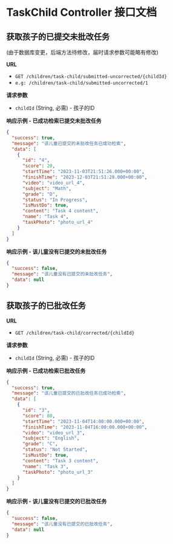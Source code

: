 # TaskChild Controller 接口文档

## 获取孩子的已提交未批改任务
(由于数据库变更，后端方法待修改，届时请求参数可能略有修改)

**URL**
- `GET /children/task-child/submitted-uncorrected/{childId}`
- `e.g: /children/task-child/submitted-uncorrected/1`


**请求参数**
- `childId` (String, 必需) - 孩子的ID

**响应示例 - 已成功检索已提交未批改任务**
```json
{
  "success": true,
  "message": "该儿童已提交的未批改任务已成功检索",
  "data": [
    {
      "id": "4",
      "score": 20,
      "startTime": "2023-11-03T21:51:26.000+00:00",
      "finishTime": "2023-12-03T21:51:28.000+00:00",
      "video": "video_url_4",
      "subject": "Math",
      "grade": "D",
      "status": "In Progress",
      "isMustDo": true,
      "content": "Task 4 content",
      "name": "Task 4",
      "taskPhoto": "photo_url_4"
    }
  ]
}
```

**响应示例 - 该儿童没有已提交的未批改任务**
```json
{
  "success": false,
  "message": "该儿童没有已提交的未批改任务",
  "data": null
}
```

## 获取孩子的已批改任务

**URL**
- `GET /children/task-child/corrected/{childId}`

**请求参数**
- `childId` (String, 必需) - 孩子的ID

**响应示例 - 已成功检索已批改任务**
```json
{
  "success": true,
  "message": "该儿童已提交的已批改任务已成功检索",
  "data": [
    {
      "id": "3",
      "score": 80,
      "startTime": "2023-11-04T14:00:00.000+00:00",
      "finishTime": "2023-11-04T16:00:00.000+00:00",
      "video": "video_url_3",
      "subject": "English",
      "grade": "C",
      "status": "Not Started",
      "isMustDo": true,
      "content": "Task 3 content",
      "name": "Task 3",
      "taskPhoto": "photo_url_3"
    }
  ]
}
```

**响应示例 - 该儿童没有已提交的已批改任务**
```json
{
  "success": false,
  "message": "该儿童没有已提交的已批改任务",
  "data": null
}
```
